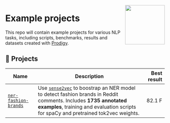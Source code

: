 <a href="https://explosion.ai"><img src="https://explosion.ai/assets/img/logo.svg" width="125" height="125" align="right" /></a>

# Example projects

This repo will contain example projects for various NLP tasks, including scripts, benchmarks, results and datasets created with [Prodigy](https://prodi.gy).

## 💝 Projects

| Name                                       | Description                                                                                                                                                                                                                                     | Best result |
| ------------------------------------------ | ----------------------------------------------------------------------------------------------------------------------------------------------------------------------------------------------------------------------------------------------- | ----------: |
| [`ner-fashion-brands`](ner-fashion-brands) | Use [`sense2vec`](https://github.com/explosion/sense2vec) to boostrap an NER model to detect fashion brands in Reddit comments. Includes **1735 annotated examples**, training and evaluation scripts for spaCy and pretrained tok2vec weights. |      82.1 F |

